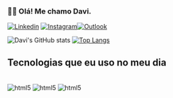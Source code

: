 ### 🤙🏻 Olá! Me chamo Davi.

[![Linkedin](https://img.shields.io/badge/LinkedIn-0077B5?style=for-the-badge&logo=linkedin&logoColor=white)](https://www.linkedin.com/in/davi-brandão-de-jesus-272879249/) [![Instagram](https://img.shields.io/badge/Instagram-E4405F?style=for-the-badge&logo=instagram&logoColor=white)](https://www.instagram.com/davi.dbj/)[![Outlook](https://img.shields.io/badge/Microsoft_Outlook-0078D4?style=for-the-badge&logo=microsoft-outlook&logoColor=white)](https://mailto:@davi3388@outlook.com) 

![Davi's GitHub stats](https://github-readme-stats.vercel.app/api?username=brandaodavi&show_icons=true&theme=tokyonight)      [![Top Langs](https://github-readme-stats.vercel.app/api/top-langs/?username=brandaodavi&layout=donut)](https://github.com/brandaodavi/github-readme-stats)

## Tecnologias que eu uso no meu dia

<div style="display: inline_block"><br/>
    <img align="center" alt="html5" src="https://img.shields.io/badge/HTML5-E34F26?style=for-the-badge&logo=html5&logoColor=white"/>
    <img align="center" alt="html5" src="https://img.shields.io/badge/CSS3-1572B6?style=for-the-badge&logo=css3&logoColor=white"/>
    <img align="center" alt="html5" src="https://img.shields.io/badge/JavaScript-F7DF1E?style=for-the-badge&logo=javascript&logoColor=black"/>
</div>
